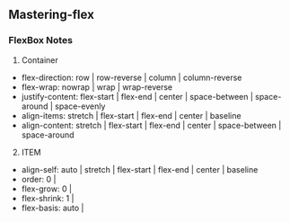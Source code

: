 ## Mastering-flex

### FlexBox Notes

1. Container

- flex-direction: row | row-reverse | column | column-reverse
- flex-wrap: nowrap | wrap | wrap-reverse
- justify-content: flex-start | flex-end | center | space-between | space-around | space-evenly
- align-items: stretch | flex-start | flex-end | center | baseline
- align-content: stretch | flex-start | flex-end | center | space-between | space-around

2. ITEM

- align-self: auto | stretch | flex-start | flex-end | center | baseline
- order: 0 | <integer>
- flex-grow: 0 | <integer>
- flex-shrink: 1 | <integer>
- flex-basis: auto | <length>
